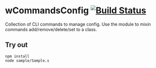 
# wCommandsConfig [![Build Status](https://travis-ci.org/Wandalen/wCommandsConfig.svg?branch=master)](https://travis-ci.org/Wandalen/wCommandsConfig)

Collection of CLI commands to manage config. Use the module to mixin commands add/remove/delete/set to a class.

## Try out
```
npm install
node sample/Sample.s
```










